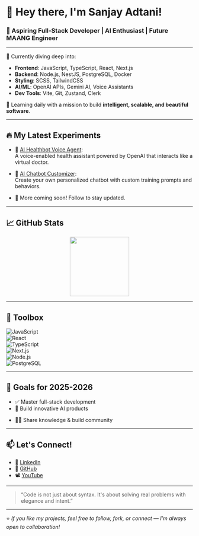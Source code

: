 # 👋 Hey there, I'm Sanjay Adtani!

### 🚀 Aspiring Full-Stack Developer | AI Enthusiast | Future MAANG Engineer

---

🌱 Currently diving deep into:
- **Frontend**: JavaScript, TypeScript, React, Next.js
- **Backend**: Node.js, NestJS, PostgreSQL, Docker
- **Styling**: SCSS, TailwindCSS
- **AI/ML**: OpenAI APIs, Gemini AI, Voice Assistants
- **Dev Tools**: Vite, Git, Zustand, Clerk

🧠 Learning daily with a mission to build **intelligent, scalable, and beautiful software**.

---

## 🔥 My Latest Experiments

- 🤖 [AI Healthbot Voice Agent](https://github.com/sanjay-adtani/ai-healthbot-voice-agent):  
  A voice-enabled health assistant powered by OpenAI that interacts like a virtual doctor.

- 💬 [AI Chatbot Customizer](https://github.com/sanjay-adtani/ai-chatbot):  
  Create your own personalized chatbot with custom training prompts and behaviors.

- 📲 More coming soon! Follow to stay updated.

---

## 📈 GitHub Stats

<p align="center">
<!--   <img src="https://github-readme-stats.vercel.app/api?username=sanjay-adtani&show_icons=true&theme=radical" height="160" /> -->
  <img src="https://github-readme-stats.vercel.app/api/top-langs/?username=sanjay-adtani&layout=compact&theme=radical" height="160" />
</p>

---

## 🧰 Toolbox

![JavaScript](https://img.shields.io/badge/JavaScript-F7DF1E?logo=javascript&logoColor=000)  
![React](https://img.shields.io/badge/React-20232A?logo=react&logoColor=61DAFB)  
![TypeScript](https://img.shields.io/badge/TypeScript-007ACC?logo=typescript&logoColor=fff)  
![Next.js](https://img.shields.io/badge/Next.js-000000?logo=next.js&logoColor=fff)  
![Node.js](https://img.shields.io/badge/Node.js-339933?logo=node.js&logoColor=fff)  
![PostgreSQL](https://img.shields.io/badge/PostgreSQL-336791?logo=postgresql&logoColor=fff)  
<!-- ![Docker](https://img.shields.io/badge/Docker-2496ED?logo=docker&logoColor=fff) -->

---

## 📌 Goals for 2025-2026

- ✅ Master full-stack development
- 🔬 Build innovative AI products
<!--- 🌐 Contribute to open-source regularly
 - 💼 Land a role at a **MAANG** company -->
- 🧑‍🏫 Share knowledge & build community

---

## 📫 Let's Connect!

- 💼 [LinkedIn](https://www.linkedin.com/in/sanjayadtani/)
- 🧠 [GitHub](https://github.com/sanjay-adtani)
- 📽️ [YouTube](https://www.youtube.com/@sanjayadtani)

---

> “Code is not just about syntax. It's about solving real problems with elegance and intent.”

---

⭐️ _If you like my projects, feel free to follow, fork, or connect — I’m always open to collaboration!_
